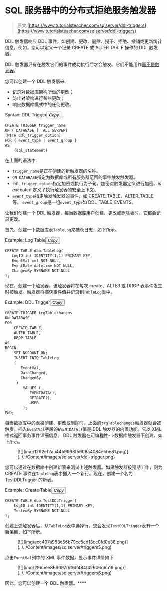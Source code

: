 # SQL 服务器中的分布式拒绝服务触发器

> 原文:[https://www.tutorialsteacher.com/sqlserver/ddl-triggers](https://www.tutorialsteacher.com/sqlserver/ddl-triggers)

DDL 触发器响应 DDL 事件，如创建、更改、删除、授予、拒绝、撤销或更新统计信息。例如，您可以定义一个记录 CREATE 或 ALTER TABLE 操作的 DDL 触发器。

DDL 触发器只有在触发它们的事件成功执行后才会触发。它们不能用作[而不是触发器](/sqlserver/triggers#insteadof-triggers)。

您可以创建一个 DDL 触发器来:

*   记录对数据库架构所做的更改；
*   防止对架构进行某些更改；
*   响应数据库模式中的任何更改。

Syntax: DDL Trigger<button class="copy-btn pull-right" title="Copy example code">*Copy*</button> 

```
CREATE TRIGGER trigger_name
ON { DATABASE |  ALL SERVER}
[WITH ddl_trigger_option]
FOR { event_type | event_group }
AS 
    {sql_statement} 
```

在上面的语法中:

*   `trigger_name`是正在创建的新触发器的名称。
*   `ON DATABASE`指定为数据库或所有服务器范围的事件触发触发器。
*   `ddl_trigger_option`指定加密或执行为子句。加密对触发器定义进行加密。is executed 定义了执行触发器的安全上下文。
*   `event_type`指定触发触发器的事件，如 CREATE_TABLE、ALTER_TABLE 等。 `event_group`是一组`event_type`如 DDL_TABLE_EVENTS。

让我们创建一个 DDL 触发器，每当数据库用户创建、更改或删除表时，它都会记录更改。

首先，创建一个数据库表`TableLog`来捕获日志，如下所示。

Example: Log Table<button class="copy-btn pull-right" title="Copy example code">*Copy*</button> 

```
CREATE TABLE dbo.TableLog(
   LogID int IDENTITY(1,1) PRIMARY KEY,
   EventVal xml NOT NULL,
   EventDate datetime NOT NULL,
   ChangedBy SYSNAME NOT NULL
); 
```

现在，创建一个触发器，该触发器将在每次 create、ALTER 或 DROP 表事件发生时被触发。触发器将捕获事件值并记录到`TableLog`表中。

Example: DDL Trigger<button class="copy-btn pull-right" title="Copy example code">*Copy*</button> 

```
CREATE TRIGGER trgTablechanges
ON DATABASE
FOR	
    CREATE_TABLE,
    ALTER_TABLE, 
    DROP_TABLE
AS
BEGIN
    SET NOCOUNT ON;
    INSERT INTO TableLog
    (
       EventVal,
       DateChanged,
       ChangedBy
     )
        VALUES (
           EVENTDATA(),
           GETDATE(),
           USER
        );
END; 
```

每当数据库中的表被创建、更改或删除时，上面的`trgTablechanges`触发器就会被触发。插入`EventVal`字段的`EVENTDATA()`值是 DDL 触发器的内置功能。它以 XML 格式返回事务事件详细信息。 DDL 触发器在可编程性- >数据库触发器下创建，如下所示。

<figure>[![](img/1292ef2aa4459993f5608a4084ebbe81.png)](../../Content/images/sqlserver/ddl-trigger.png)</figure>

您可以通过在数据库中创建新表来测试上述触发器。如果触发器按预期工作，则为 CREATE 事件在`TableLog`表中插入一个新行。现在，创建一个名为 TestDDLTrigger 的新表。

Example: Create Table<button class="copy-btn pull-right" title="Copy example code">*Copy*</button> 

```
CREATE TABLE dbo.TestDDLTrigger(
    LogID int IDENTITY(1,1) PRIMARY KEY,
    TestedBy SYSNAME NOT NULL
); 
```

创建上述触发器后，从`TableLog`表中选择行，您会发现`TestDDLTrigger`表有一个新条目，如下所示。

<figure>[![](img/acc497a953e56b79cc5cd13cc0fd0e38.png)](../../Content/images/sqlserver/triggers5.png)</figure>

点击`EventVal`列中的 XML 事件数据，显示事件详情如下

<figure>[![](img/296bee869097f6f6ff484f42606d6b19.png)](../../Content/images/sqlserver/triggers6.png)</figure>

因此，您可以创建一个 DDL 触发器。****
